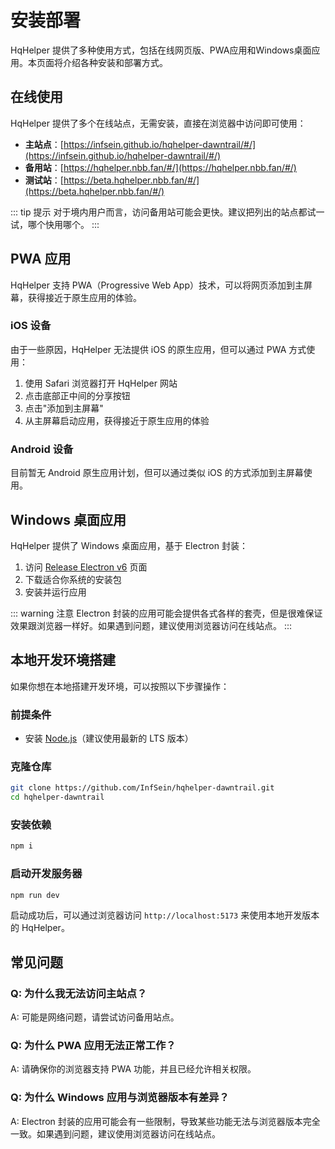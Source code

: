 # 安装部署

HqHelper 提供了多种使用方式，包括在线网页版、PWA应用和Windows桌面应用。本页面将介绍各种安装和部署方式。

## 在线使用

HqHelper 提供了多个在线站点，无需安装，直接在浏览器中访问即可使用：

- **主站点**：[https://infsein.github.io/hqhelper-dawntrail/#/](https://infsein.github.io/hqhelper-dawntrail/#/)
- **备用站**：[https://hqhelper.nbb.fan/#/](https://hqhelper.nbb.fan/#/)
- **测试站**：[https://beta.hqhelper.nbb.fan/#/](https://beta.hqhelper.nbb.fan/#/)

::: tip 提示
对于境内用户而言，访问备用站可能会更快。建议把列出的站点都试一试，哪个快用哪个。
:::

## PWA 应用

HqHelper 支持 PWA（Progressive Web App）技术，可以将网页添加到主屏幕，获得接近于原生应用的体验。

### iOS 设备

由于一些原因，HqHelper 无法提供 iOS 的原生应用，但可以通过 PWA 方式使用：

1. 使用 Safari 浏览器打开 HqHelper 网站
2. 点击底部正中间的分享按钮
3. 点击"添加到主屏幕"
4. 从主屏幕启动应用，获得接近于原生应用的体验

### Android 设备

目前暂无 Android 原生应用计划，但可以通过类似 iOS 的方式添加到主屏幕使用。

## Windows 桌面应用

HqHelper 提供了 Windows 桌面应用，基于 Electron 封装：

1. 访问 [Release Electron v6](https://github.com/InfSein/hqhelper-dawntrail/releases/tag/electron-v6.0.0) 页面
2. 下载适合你系统的安装包
3. 安装并运行应用

::: warning 注意
Electron 封装的应用可能会提供各式各样的套壳，但是很难保证效果跟浏览器一样好。如果遇到问题，建议使用浏览器访问在线站点。
:::

## 本地开发环境搭建

如果你想在本地搭建开发环境，可以按照以下步骤操作：

### 前提条件

- 安装 [Node.js](https://nodejs.org/)（建议使用最新的 LTS 版本）

### 克隆仓库

```bash
git clone https://github.com/InfSein/hqhelper-dawntrail.git
cd hqhelper-dawntrail
```

### 安装依赖

```bash
npm i
```

### 启动开发服务器

```bash
npm run dev
```

启动成功后，可以通过浏览器访问 `http://localhost:5173` 来使用本地开发版本的 HqHelper。

## 常见问题

### Q: 为什么我无法访问主站点？

A: 可能是网络问题，请尝试访问备用站点。

### Q: 为什么 PWA 应用无法正常工作？

A: 请确保你的浏览器支持 PWA 功能，并且已经允许相关权限。

### Q: 为什么 Windows 应用与浏览器版本有差异？

A: Electron 封装的应用可能会有一些限制，导致某些功能无法与浏览器版本完全一致。如果遇到问题，建议使用浏览器访问在线站点。

